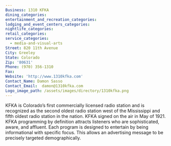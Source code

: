 ```yaml
---
Business: 1310 KFKA
dining_categories:
entertainment_and_recreation_categories:
lodging_and_event_centers_categories:
nightlife_categories:
retail_categories:
service_categories:
  - media-and-visual-arts
Street: 820 11th Avenue
City: Greeley
State: Colorado
Zip: '80631'
Phone: (970) 356-1310
Fax: 
Website: 'http://www.1310kfka.com'
Contact_Name: Damon Sasso
Contact_Email:  damon@1310kfka.com
Logo_image_path: /assets/images/directory/1310kfka.png
---
```


KFKA is Colorado’s first commercially licensed radio station and is recognized as the second oldest radio station west of the Mississippi and fifth oldest radio station in the nation. KFKA signed on the air in May of 1921. KFKA programming by definition attracts listeners who are sophisticated, aware, and affluent. Each program is designed to entertain by being informational with specific focus. This allows an advertising message to be precisely targeted demographically.